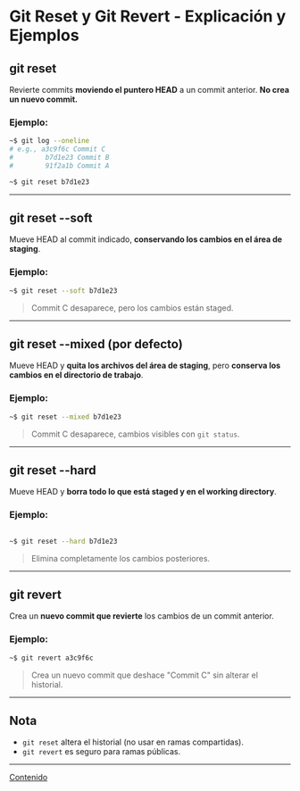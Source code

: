 # Git Reset y Git Revert - Explicación y Ejemplos

## git reset

Revierte commits **moviendo el puntero HEAD** a un commit anterior. **No crea un nuevo commit.**

### Ejemplo:

```bash
~$ git log --oneline
# e.g., a3c9f6c Commit C
#        b7d1e23 Commit B
#        91f2a1b Commit A

~$ git reset b7d1e23
```

---

## git reset --soft

Mueve HEAD al commit indicado, **conservando los cambios en el área de staging**.

### Ejemplo:

```bash
~$ git reset --soft b7d1e23
```

> Commit C desaparece, pero los cambios están staged.

---

## git reset --mixed (por defecto)

Mueve HEAD y **quita los archivos del área de staging**, pero **conserva los cambios en el directorio de trabajo**.

### Ejemplo:

```bash
~$ git reset --mixed b7d1e23
```

> Commit C desaparece, cambios visibles con `git status`.

---

## git reset --hard

Mueve HEAD y **borra todo lo que está staged y en el working directory**.

### Ejemplo:

```bash

~$ git reset --hard b7d1e23
```

> Elimina completamente los cambios posteriores.

---

## git revert

Crea un **nuevo commit que revierte** los cambios de un commit anterior.

### Ejemplo:

```bash
~$ git revert a3c9f6c
```

> Crea un nuevo commit que deshace "Commit C" sin alterar el historial.

---

## Nota

- `git reset` altera el historial (no usar en ramas compartidas).
- `git revert` es seguro para ramas públicas.

---

[Contenido](README.md)
